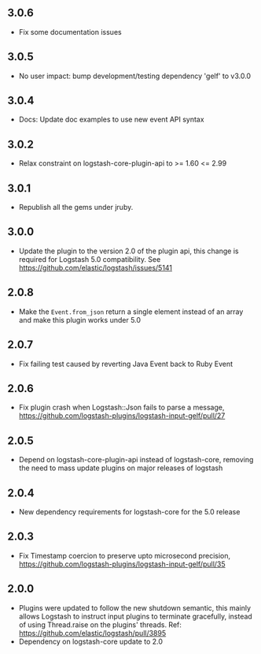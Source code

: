 ## 3.0.6
  - Fix some documentation issues

## 3.0.5
  - No user impact: bump development/testing dependency 'gelf' to v3.0.0

## 3.0.4
  - Docs: Update doc examples to use new event API syntax 

## 3.0.2
  - Relax constraint on logstash-core-plugin-api to >= 1.60 <= 2.99

## 3.0.1
  - Republish all the gems under jruby.
## 3.0.0
  - Update the plugin to the version 2.0 of the plugin api, this change is required for Logstash 5.0 compatibility. See https://github.com/elastic/logstash/issues/5141
## 2.0.8
  - Make the `Event.from_json` return a single element instead of an array and make this plugin works under 5.0
## 2.0.7
  - Fix failing test caused by reverting Java Event back to Ruby Event
## 2.0.6
  - Fix plugin crash when Logstash::Json fails to parse a message, https://github.com/logstash-plugins/logstash-input-gelf/pull/27
## 2.0.5
  - Depend on logstash-core-plugin-api instead of logstash-core, removing the need to mass update plugins on major releases of logstash
## 2.0.4
  - New dependency requirements for logstash-core for the 5.0 release
## 2.0.3
 - Fix Timestamp coercion to preserve upto microsecond precision, https://github.com/logstash-plugins/logstash-input-gelf/pull/35
## 2.0.0
 - Plugins were updated to follow the new shutdown semantic, this mainly allows Logstash to instruct input plugins to terminate gracefully, 
   instead of using Thread.raise on the plugins' threads. Ref: https://github.com/elastic/logstash/pull/3895
 - Dependency on logstash-core update to 2.0

